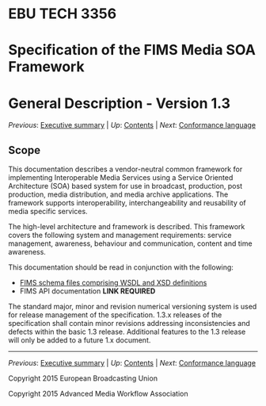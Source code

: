 # EBU TECH 3356
# Specification of the FIMS Media SOA Framework
# General Description - Version 1.3

_Previous_: [Executive summary](./introduction.md) | _Up_: [Contents](./introduction.md) | _Next_: [Conformance language](./conformanceLanguage.md)

## Scope

This documentation describes a vendor-neutral common framework for implementing Interoperable Media Services using a 
Service Oriented Architecture (SOA) based system for use in broadcast, production, post production, media distribution, 
and media archive applications. The framework supports interoperability, interchangeability and reusability of media 
specific services.

The high-level architecture and framework is described. This framework covers the following system and management 
requirements: service management, awareness, behaviour and communication, content and time awareness.

This documentation should be read in conjunction with the following:

* [FIMS schema files comprising WSDL and XSD definitions](../WSDL-REST-XSD/)
* FIMS API documentation __LINK REQUIRED__

The standard major, minor and revision numerical versioning system is used for release management of the specification. 
1.3.x releases of the specification shall contain minor revisions addressing inconsistencies and defects within the basic 
1.3 release. Additional features to the 1.3 release will only be added to a future 1.x document.

* * *

_Previous_: [Executive summary](./introduction.md) | _Up_: [Contents](./introduction.md) | _Next_: [Conformance language](./conformanceLanguage.md)

Copyright 2015 European Broadcasting Union

Copyright 2015 Advanced Media Workflow Association

